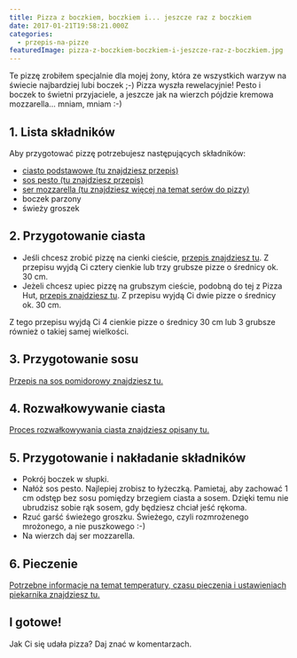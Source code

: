 ```yaml
---
title: Pizza z boczkiem, boczkiem i... jeszcze raz z boczkiem
date: 2017-01-21T19:58:21.000Z
categories: 
  - przepis-na-pizze
featuredImage: pizza-z-boczkiem-boczkiem-i-jeszcze-raz-z-boczkiem.jpg
---
```


Te pizzę zrobiłem specjalnie dla mojej żony, która ze wszystkich warzyw na świecie najbardziej lubi boczek ;-) Pizza wyszła rewelacyjnie! Pesto i boczek to świetni przyjaciele, a jeszcze jak na wierzch pójdzie kremowa mozzarella… mniam, mniam :-)

## 1\. Lista składników

Aby przygotować pizzę potrzebujesz następujących składników:

- <a href="/przepis-na-ciasto-na-pizze/" title="Przepis na ciasto podstawowe">ciasto podstawowe (tu znajdziesz przepis)</a>
- <a href="/sos-pesto/" title="Przepis na sos pesto">sos pesto (tu znajdziesz przepis)</a>
- <a href="/jaki-ser-wybrac-do-pizzy/" title="Ser do pizzy">ser mozzarella (tu znajdziesz więcej na temat serów do pizzy)</a>
- boczek parzony
- świeży groszek

## 2\. Przygotowanie ciasta

- Jeśli chcesz zrobić pizzę na cienki cieście, <a href="/przepis-na-ciasto-na-pizze/" title="Przepis na ciasto podstawowe">przepis znajdziesz tu</a>. Z przepisu wyjdą Ci cztery cienkie lub trzy grubsze pizze o średnicy ok. 30 cm.
- Jeżeli chcesz upiec pizzę na grubszym cieście, podobną do tej z Pizza Hut, <a href="/jak-zrobic-ciasto-na-pizze-jak-w-pizza-hut/" title="Przepis na pizzę na grubym cieście">przepis znajdziesz tu</a>. Z przepisu wyjdą Ci dwie pizze o średnicy ok. 30 cm.

Z tego przepisu wyjdą Ci 4 cienkie pizze o średnicy 30 cm lub 3 grubsze również o takiej samej wielkości.

## 3\. Przygotowanie sosu

<a href="/sos-pesto/" title="Przepis na sos pesto">Przepis na sos pomidorowy znajdziesz tu.</a>

## 4\. Rozwałkowywanie ciasta

<a href="/jak-walkowac-ciasto-pizzy/" title="Rozwałkowywanie ciasta">Proces rozwałkowywania ciasta znajdziesz opisany tu.</a>

## 5\. Przygotowanie i nakładanie składników

- Pokrój boczek w słupki.
- Nałóż sos pesto. Najlepiej zrobisz to łyżeczką. Pamietaj, aby zachować 1 cm odstęp bez sosu pomiędzy brzegiem ciasta a sosem. Dzięki temu nie ubrudzisz sobie rąk sosem, gdy będziesz chciał jeść rękoma.
- Rzuć garść świeżego groszku. Świeżego, czyli rozmrożenego mrożonego, a nie puszkowego :-)
- Na wierzch daj ser mozzarella.

## 6\. Pieczenie

<a href="/jak-ustawic-piekarnik-pieczenia-pizzy/" title="Jak ustawić piekarnik do pieczenia pizzy">Potrzebne informacje na temat temperatury, czasu pieczenia i ustawieniach piekarnika znajdziesz tu.</a>

## I gotowe!

Jak Ci się udała pizza? Daj znać w komentarzach.
